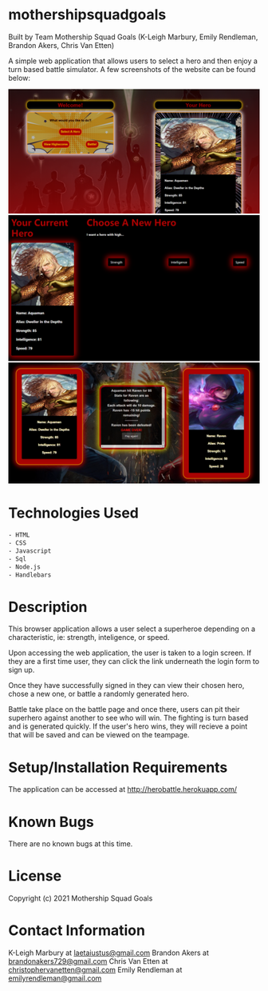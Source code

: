 # mothershipsquadgoals
Built by Team Mothership Squad Goals
(K-Leigh Marbury, Emily Rendleman, Brandon Akers, Chris Van Etten)

A simple web application that allows users to select a hero and then enjoy a turn based battle simulator. A few screenshots of the website can be found below: 

![](/images/squadgoalspic1.png)
![](/images/squadgoalspic2.png)
![](/images/squadgoalspic3.png)

# Technologies Used

    - HTML
    - CSS
    - Javascript
    - Sql
    - Node.js
    - Handlebars

# Description

This browser application allows a user select a superheroe depending on a characteristic, ie: strength, inteligence, or speed.

Upon accessing the web application, the user is taken to a login screen. If they are a first time user, they can click the link underneath the login form to sign up. 

Once they have successfully signed in they can view their chosen hero, chose a new one, or battle a randomly generated hero. 

Battle take place on the battle page and once there, users can pit their superhero against another to see who will win. The fighting is turn based and is generated quickly. If the user's hero wins, they will recieve a point that will be saved and can be viewed on the teampage. 

# Setup/Installation Requirements

The application can be accessed at http://herobattle.herokuapp.com/ 

# Known Bugs

There are no known bugs at this time.

# License

Copyright (c) 2021 Mothership Squad Goals

# Contact Information

K-Leigh Marbury at laetaiustus@gmail.com
Brandon Akers at brandonakers729@gmail.com
Chris Van Etten at christophervanetten@gmail.com
Emily Rendleman at emilyrendleman@gmail.com

